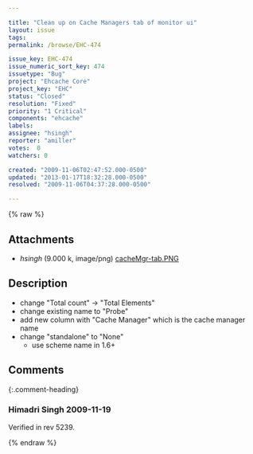 ```yaml
---

title: "Clean up on Cache Managers tab of monitor ui"
layout: issue
tags: 
permalink: /browse/EHC-474

issue_key: EHC-474
issue_numeric_sort_key: 474
issuetype: "Bug"
project: "Ehcache Core"
project_key: "EHC"
status: "Closed"
resolution: "Fixed"
priority: "1 Critical"
components: "ehcache"
labels: 
assignee: "hsingh"
reporter: "amiller"
votes:  0
watchers: 0

created: "2009-11-06T02:47:52.000-0500"
updated: "2013-01-17T18:32:28.000-0500"
resolved: "2009-11-06T04:37:28.000-0500"

---
```




{% raw %}


## Attachments

* <em>hsingh</em> (9.000 k, image/png) [cacheMgr-tab.PNG](/attachments/EHC/EHC-474/cacheMgr-tab.PNG)




## Description

<div markdown="1" class="description">

- change "Total count" -> "Total Elements"
- change existing name to "Probe"
- add new column with "Cache Manager" which is the cache manager name
- change "standalone" to "None" 
	- use scheme name in 1.6+

</div>

## Comments


{:.comment-heading}
### **Himadri Singh** <span class="date">2009-11-19</span>

<div markdown="1" class="comment">

Verified in rev 5239.

</div>



{% endraw %}
